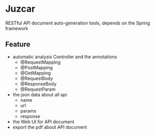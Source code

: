 # Juzcar
RESTful API document auto-generation tools, depends on the Spring framework

## Feature
 - automatic analysis Controller and the annotations
    - @RequestMapping
    - @PostMapping
    - @GetMapping
    - @RequestBody
    - @ResponseBody
    - @RequestParam
 - the json data about all api
    - name
    - url
    - params
    - response
 - the Web UI for API document
 - export the pdf about API document